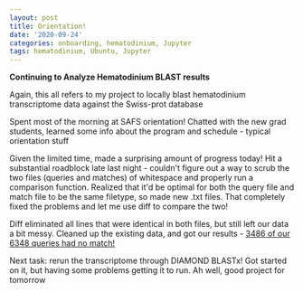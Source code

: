 ```yaml
---
layout: post
title: Orientation!
date: '2020-09-24'
categories: onboarding, hematodinium, Jupyter
tags: hematodinium, Ubuntu, Jupyter
---
```


**Continuing to Analyze Hematodinium BLAST results**

Again, this all refers to my project to locally blast hematodinium transcriptome data against the Swiss-prot database 

Spent most of the morning at SAFS orientation! Chatted with the new grad students, learned some info about the program and schedule - typical orientation stuff

Given the limited time, made a surprising amount of progress today! Hit a substantial roadblock late last night - couldn't figure out a way to scrub the two files (queries and matches) of whitespace and properly run a comparison function. Realized that it'd be optimal for both the query file and match file to be the same filetype, so made new .txt files. That completely fixed the problems and let me use diff to compare the two!

Diff eliminated all lines that were identical in both files, but still left our data a bit messy. Cleaned up the existing data, and got our results - [3486 of our 6348 queries had no match!](https://github.com/afcoyle/jupyter-notebook/blob/master/hematodinium-blast-data/results/final_unmatched_queries.txt)

Next task: rerun the transcriptome through DIAMOND BLASTx! Got started on it, but having some problems getting it to run. Ah well, good project for tomorrow
